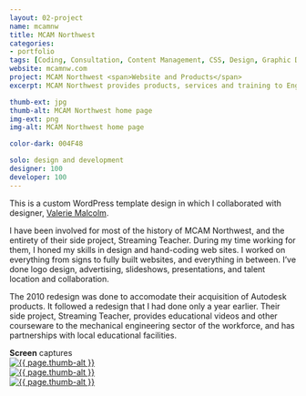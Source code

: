 ```yaml
---
layout: 02-project
name: mcamnw
title: MCAM Northwest
categories:
- portfolio
tags: [Coding, Consultation, Content Management, CSS, Design, Graphic Design, HTML, Logo design, jQuery, PHP, Project Management, Web Design, Wordpress]
website: mcamnw.com
project: MCAM Northwest <span>Website and Products</span>
excerpt: MCAM Northwest provides products, services and training to Engineers, Designers and Machinists in the manufacturing industries. From concept to production, MCAM Northwest can provide you with a total Digital Prototyping Solution with Autodesk and Mastercam products.

thumb-ext: jpg
thumb-alt: MCAM Northwest home page
img-ext: png
img-alt: MCAM Northwest home page

color-dark: 004F48

solo: design and development
designer: 100
developer: 100
---
```

This is a custom WordPress template design in which I collaborated with designer, <a href="http://www.linkedin.com/pub/valerie-malcolm/20/991/2b4">Valerie Malcolm</a>.

I have been involved for most of the history of MCAM Northwest, and the entirety of their side project, Streaming Teacher. During my time working for them, I honed my skills in design and hand-coding web sites. I worked on everything from signs to fully built websites, and everything in between. I’ve done logo design, advertising, slideshows, presentations, and talent location and collaboration.

The 2010 redesign was done to accomodate their acquisition of Autodesk products. It followed a redesign that I had done only a year earlier. Their side project, Streaming Teacher, provides educational videos and other courseware to the mechanical engineering sector of the workforce, and has partnerships with local educational facilities.

<section class="cf">
  <span class="title--section"><b>Screen</b> captures</span>
  <div class="grid grid--guttersLarge grid-wrap thumb-grid">
    <div class="thumb grid-cell show-me animated">
      <a href="#" class="fluidbox">
        <img src="/images/portfolio/{{ page.name }}/{{ page.name }}-01.{{ page.img-ext }}" alt="{{ page.thumb-alt }}" class="img-responsive">
      </a>
    </div>
    <div class="thumb grid-cell show-me animated">
      <a href="#" class="fluidbox">
        <img src="/images/portfolio/{{ page.name }}/{{ page.name }}-02.{{ page.img-ext }}" alt="{{ page.thumb-alt }}" class="img-responsive">
      </a>
    </div>
    <div class="thumb grid-cell show-me animated">
      <a href="#" class="fluidbox">
        <img src="/images/portfolio/{{ page.name }}/{{ page.name }}-03.{{ page.img-ext }}" alt="{{ page.thumb-alt }}" class="img-responsive">
      </a>
    </div>
  </div>
</section>
